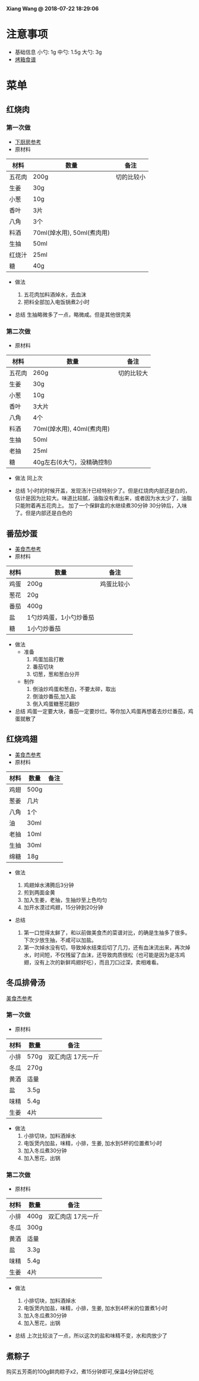 **Xiang Wang @ 2018-07-22 18:29:06**

# 注意事项
* 基础信息
小勺: 1g 中勺: 1.5g 大勺: 3g
* [烤箱食谱](./烤箱.md)

# 菜单
## 红烧肉
### 第一次做
* [下厨房参考](https://www.xiachufang.com/recipe/101714088/)
* 原材料

材料|数量|备注
---|---|---
五花肉|200g|切的比较小
生姜|30g
小葱|10g
香叶|3片
八角|3个
料酒|70ml(焯水用), 50ml(煮肉用)
生抽|50ml
红烧汁|25ml
糖|40g

* 做法
    1. 五花肉加料酒焯水，去血沫
    2. 把料全部加入电饭锅煮2小时

* 总结
生抽略微多了一点，略微咸。但是其他很完美

### 第二次做
* 原材料

材料|数量|备注
---|---|---
五花肉|260g|切的比较大
生姜|30g
小葱|10g
香叶|3大片
八角|4个
料酒|70ml(焯水用), 40ml(煮肉用)
生抽|50ml
老抽|25ml
糖|40g左右(6大勺，没精确控制)

* 做法
同上次

* 总结
1小时的时候开盖，发现汤汁已经特别少了。但是红烧肉内部还是白的，估计是因为比较大。味道比较腻，油脂没有煮出来，或者因为水太少了，油脂只能附着再五花肉上。
加了一个保鲜盒的水继续煮30分钟
30分钟后，入味了。但是内部还是白色的

## 番茄炒蛋
* [美食杰参考](https://www.meishij.net/zuofa/fanqiechaodan_26.html)
* 原材料

材料|数量|备注
---|---|---
鸡蛋|200g|鸡蛋比较小
葱花|20g
番茄|400g
盐|1勺炒鸡蛋，1小勺炒番茄
糖|1小勺炒番茄
* 做法
    * 准备
        1. 鸡蛋加盐打散
        2. 番茄切块
        3. 切葱，葱和葱白分开
    * 制作
        1. 倒油炒鸡蛋和葱白，不要太碎，取出
        2. 倒油炒番茄,加入盐
        3. 倒入鸡蛋糖葱花翻炒
* 总结
鸡蛋一定要大块，番茄一定要炒烂。等你加入鸡蛋再想着去炒烂番茄，鸡蛋就散了

## 红烧鸡翅
* [美食杰参考](https://www.xiachufang.com/recipe/37778/)
* 原材料

材料|数量|备注
---|---|---
鸡翅|500g
葱姜|几片
八角|1个
油|30ml
老抽|10ml
生抽|30ml
绵糖|18g

* 做法
    1. 鸡翅焯水沸腾后3分钟
    2. 煎到两面金黄
    3. 加入生姜，老抽，生抽炒至上色均匀
    4. 加开水漠过鸡翅，15分钟到20分钟

* 总结
    1. 第一口觉得太鲜了，和以前做美食杰的菜谱对比，的确是生抽多了很多。下次少放生抽，不咸可以加盐。
    2. 第一次焯水没有切，导致焯水结束后切了几刀，还有血沫流出来，再次焯水，时间短，不仅残留了血沫，还导致肉质很松（也可能是因为是冻鸡翅，没有上次的新鲜鸡翅好吃），而且刀口过深，卖相难看。

## 冬瓜排骨汤
[美食杰参考](https://www.meishij.net/zuofa/dongguapaigutang_41.html)

### 第一次做
* 原材料

材料|数量|备注
---|---|---
小排|570g|双汇肉店 17元一斤
冬瓜|270g
黄酒|适量
盐|3.5g
味精|5.4g
生姜|4片

* 做法
    1. 小排切块，加料酒焯水
    2. 电饭煲内加盐，味精，小排，生姜, 加水到5杯的位置煮1小时
    3. 加入冬瓜煮30分钟
    4. 加入葱花，出锅

### 第二次做
* 原材料

材料|数量|备注
---|---|---
小排|400g|双汇肉店 17元一斤
冬瓜|300g
黄酒|适量
盐|3.3g
味精|5.4g
生姜|4片

* 做法
    1. 小排切块，加料酒焯水
    2. 电饭煲内加盐，味精，小排，生姜, 加水到4杯米的位置煮1小时
    3. 加入冬瓜煮30分钟
    4. 加入葱花，出锅

* 总结
上次比较淡了一点，所以这次的盐和味精不变，水和肉放少了

## 煮粽子
购买五芳斋的100g鲜肉粽子x2，煮15分钟即可,保温4分钟后好吃

